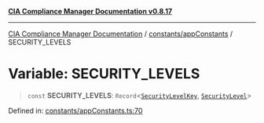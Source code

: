 [**CIA Compliance Manager Documentation v0.8.17**](../../../README.md)

***

[CIA Compliance Manager Documentation](../../../modules.md) / [constants/appConstants](../README.md) / SECURITY\_LEVELS

# Variable: SECURITY\_LEVELS

> `const` **SECURITY\_LEVELS**: `Record`\<[`SecurityLevelKey`](../type-aliases/SecurityLevelKey.md), [`SecurityLevel`](../../../types/cia/type-aliases/SecurityLevel.md)\>

Defined in: [constants/appConstants.ts:70](https://github.com/Hack23/cia-compliance-manager/blob/6a2219920f4c187f7eafa3e355e36b35c9c19248/src/constants/appConstants.ts#L70)
